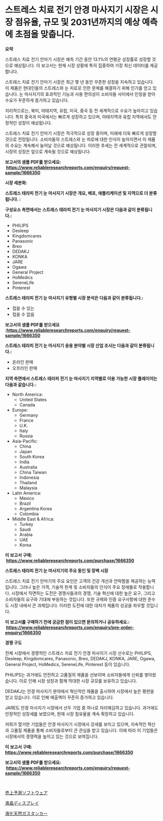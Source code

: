<p><h1>스트레스 치료 전기 안경 마사지기 시장은 시장 점유율, 규모 및 2031년까지의 예상 예측에 초점을 맞춥니다.</h1></p><p><strong>요약</strong></p>
<p><p>스트레스 치료 전기 안마기 시장은 예측 기간 동안 13.1%의 연평균 성장률로 성장할 것으로 예상됩니다. 이 보고서는 현재 시장 상황에 특히 집중하여 가장 최신 데이터를 제공합니다.</p><p>스트레스 치료 전기 안마기 시장은 최근 몇 년 동안 꾸준한 성장을 지속하고 있습니다. 이 제품은 현대인들의 스트레스와 눈 피로로 인한 문제를 해결하기 위해 인기를 얻고 있습니다. 눈 마사지기의 효과적인 기능과 사용 편의성이 소비자들 사이에서 인정을 받아 수요가 꾸준하게 증가하고 있습니다.</p><p>지리적으로는, 북미, 아태지역, 유럽, 미국, 중국 등 전 세계적으로 수요가 높아지고 있습니다. 특히 중국과 미국에서는 빠르게 성장하고 있으며, 아태지역과 유럽 지역에서도 안정적인 성장이 예상됩니다.</p><p>스트레스 치료 전기 안마기 시장은 적극적으로 성장 중이며, 미래에 더욱 빠르게 성장할 것으로 전망됩니다. 소비자들의 스트레스와 눈 피로에 대한 인식이 높아지면서 이 제품의 수요는 계속해서 늘어날 것으로 예상됩니다. 이러한 추세는 전 세계적으로 관찰되며, 시장의 성장은 앞으로 계속될 것으로 예상됩니다.</p></p>
<p><strong>보고서의 샘플 PDF를 받으세요: &nbsp;<a href="https://www.reliableresearchreports.com/enquiry/request-sample/1666350">https://www.reliableresearchreports.com/enquiry/request-sample/1666350</a></strong></p>
<p><strong>시장 세분화:</strong></p>
<p><strong> 스트레스 테라피 전기 눈 마사지기 시장은 개요, 배포, 애플리케이션 및 지역으로 더 분류됩니다. :</strong></p>
<p><strong>구성요소 측면에서는 스트레스 테라피 전기 눈 마사지기 시장은 다음과 같이 분류됩니다.:</strong></p>
<p><ul><li>PHILIPS</li><li>Desleep</li><li>Kingdomcares</li><li>Panasonic</li><li>Breo</li><li>DEDAKJ</li><li>KONKA</li><li>JARE</li><li>Ogawa</li><li>General Project</li><li>HoMedics</li><li>SereneLife</li><li>Pinterest</li></ul></p>
<p><strong> 스트레스 테라피 전기 눈 마사지기 유형별 시장 분석은 다음과 같이 분류됩니다.:</strong></p>
<p><ul><li>접을 수 있는</li><li>접을 수 없음</li></ul></p>
<p><strong>보고서의 샘플 PDF를 받으세요 :<a href="https://www.reliableresearchreports.com/enquiry/request-sample/1666350">https://www.reliableresearchreports.com/enquiry/request-sample/1666350</a></strong></p>
<p><strong> 스트레스 테라피 전기 눈 마사지기 응용 분야별 시장 산업 조사는 다음과 같이 분류됩니다.:</strong></p>
<p><ul><li>온라인 판매</li><li>오프라인 판매</li></ul></p>
<p><strong>지역 측면에서 스트레스 테라피 전기 눈 마사지기 지역별로 이용 가능한 시장 플레이어는 다음과 같습니다.:</strong></p>
<p><ul>
    <li>
        North America:
        <ul>
            <li>United States</li>
            <li>Canada</li>
        </ul>
    </li>
    <li>
        Europe:
        <ul>
            <li>Germany</li>
            <li>France</li>
            <li>U.K.</li>
            <li>Italy</li>
            <li>Russia</li>
        </ul>
    </li>
    <li>
        Asia-Pacific:
        <ul>
            <li>China</li>
            <li>Japan</li>
            <li>South Korea</li>
            <li>India</li>
            <li>Australia</li>
            <li>China Taiwan</li>
            <li>Indonesia</li>
            <li>Thailand</li>
            <li>Malaysia</li>
        </ul>
    </li>
    <li>
        Latin America:
        <ul>
            <li>Mexico</li>
            <li>Brazil</li>
            <li>Argentina Korea</li>
            <li>Colombia</li>
        </ul>
    </li>
    <li>
        Middle East & Africa:
        <ul>
            <li>Turkey</li>
            <li>Saudi</li>
            <li>Arabia</li>
            <li>UAE</li>
            <li>Korea</li>
        </ul>
    </li>
    </ul></p>
<p><strong>이 보고서 구매: &nbsp;<a href="https://www.reliableresearchreports.com/purchase/1666350">https://www.reliableresearchreports.com/purchase/1666350</a></strong></p>
<p><strong>스트레스 테라피 전기 눈 마사지기의 주요 동인 및 장벽 시장</strong></p>
<p><p>스트레스 치료 전기 안마기의 주요 요인은 고객의 건강 개선과 안락함을 제공하는 능력입니다. 그러나 높은 가격, 기술적 한계 및 소비자들의 인식이 주요 장애물로 작용합니다. 시장에서 직면하는 도전은 경쟁사들과의 경쟁, 기술 혁신에 대한 높은 요구, 그리고 소비자들의 요구와 기대에 부응하는 것입니다. 또한 규제와 인증 요구사항에 대한 준수도 시장 내에서 큰 과제입니다. 이러한 도전에 대한 대처가 제품의 성공을 좌우할 것입니다.</p></p>
<p><strong>이 보고서를 구매하기 전에 궁금한 점이 있으면 문의하거나 공유하세요.: &nbsp;<a href="https://www.reliableresearchreports.com/enquiry/pre-order-enquiry/1666350">https://www.reliableresearchreports.com/enquiry/pre-order-enquiry/1666350</a></strong></p>
<p><strong>경쟁 구도</strong></p>
<p><p>전체 시장에서 경쟁적인 스트레스 치료 전기 안경 마사지기 시장 선수로는 PHILIPS, Desleep, Kingdomcares, Panasonic, Breo, DEDAKJ, KONKA, JARE, Ogawa, General Project, HoMedics, SereneLife, Pinterest 등이 있습니다. </p><p>PHILIPS는 과거에도 안전하고 고품질의 제품을 선보이며 소비자들에게 신뢰를 쌓아왔습니다. 이로 인해 시장 성장과 함께 막대한 시장 규모를 보유하고 있습니다. </p><p>DEDAKJ는 안경 마사지기 분야에서 혁신적인 제품을 출시하여 시장에서 높은 평판을 얻고 있습니다. 이로 인해 매출액이 꾸준히 증가하고 있습니다.</p><p>JARE도 안경 마사지기 시장에서 선두 기업 중 하나로 자리매김하고 있습니다. 과거에도 안정적인 성장세를 보였으며, 현재 시장 점유율을 계속 확장하고 있습니다.</p><p>저희가 열거한 기업들은 안경 마사지기 시장에서 강세를 보이고 있으며, 지속적인 혁신과 고품질 제품을 통해 소비자들로부터 큰 관심을 받고 있습니다. 이에 따라 이 기업들은 시장에서의 경쟁력을 높이고 있는 것으로 보여집니다.</p></p>
<p><strong>이 보고서 구매: &nbsp; <a href="https://www.reliableresearchreports.com/purchase/1666350">https://www.reliableresearchreports.com/purchase/1666350</a></strong></p>
<p><strong>보고서의 샘플 PDF를 받으세요: &nbsp;<a href="https://www.reliableresearchreports.com/enquiry/request-sample/1666350">https://www.reliableresearchreports.com/enquiry/request-sample/1666350</a></strong><strong></strong></p>
<p>&nbsp;</p>
<p><p><a href="https://medium.com/@luckeycorbin/%E5%A3%B2%E4%B8%8A%E4%BA%88%E6%B8%AC%E3%82%BD%E3%83%95%E3%83%88%E3%82%A6%E3%82%A7%E3%82%A2%E5%B8%82%E5%A0%B4%E3%83%AC%E3%83%9D%E3%83%BC%E3%83%88%E3%81%AF-%E3%81%93%E3%81%AE%E5%B8%82%E5%A0%B4%E3%81%AE%E6%9C%80%E6%96%B0%E3%81%AE%E3%83%88%E3%83%AC%E3%83%B3%E3%83%89%E3%81%A8%E6%88%90%E9%95%B7%E6%A9%9F%E4%BC%9A%E3%82%92%E6%98%8E%E3%82%89%E3%81%8B%E3%81%AB%E3%81%97%E3%81%BE%E3%81%99-d92027d52073">売上予測ソフトウェア</a></p><p><a href="https://medium.com/@anabelavenport7854/2024%E5%B9%B4%E3%81%8B%E3%82%892031%E5%B9%B4%E3%81%BE%E3%81%A7%E3%81%AE%E6%9C%9F%E9%96%93%E3%81%AB%E4%BA%88%E6%B8%AC%E3%81%95%E3%82%8C%E3%82%8Blcd%E3%83%87%E3%82%A3%E3%82%B9%E3%83%97%E3%83%AC%E3%82%A4%E5%B8%82%E5%A0%B4%E5%88%86%E6%9E%90%E3%81%A8%E3%82%B5%E3%82%A4%E3%82%BA%E4%BA%88%E6%B8%AC-2194f11fb6a9">液晶ディスプレイ</a></p><p><a href="https://github.com/SarahFahey88/Market-Research-Report-List-1/blob/main/756619615046.md">液化天然ガスタンカー</a></p></p>